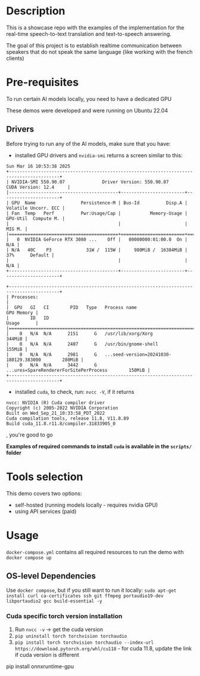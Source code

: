 # Description
This is a showcase repo with the examples of the implementation for the real-time speech-to-text translation and text-to-speech answering.

The goal of this project is to establish realtime communication between speakers that do not speak the same language (like working with the french clients)

# Pre-requisites
To run certain AI models locally, you need to have a dedicated GPU

These demos were developed and were running on Ubuntu 22.04

## Drivers
Before trying to run any of the AI models, make sure that you have: 
- installed GPU drivers and `nvidia-smi` returns a screen similar to this:
```
Sun Mar 16 10:53:38 2025       
+-----------------------------------------------------------------------------------------+
| NVIDIA-SMI 550.90.07              Driver Version: 550.90.07      CUDA Version: 12.4     |
|-----------------------------------------+------------------------+----------------------+
| GPU  Name                 Persistence-M | Bus-Id          Disp.A | Volatile Uncorr. ECC |
| Fan  Temp   Perf          Pwr:Usage/Cap |           Memory-Usage | GPU-Util  Compute M. |
|                                         |                        |               MIG M. |
|=========================================+========================+======================|
|   0  NVIDIA GeForce RTX 3080 ...    Off |   00000000:01:00.0  On |                  N/A |
| N/A   40C    P3             31W /  115W |     980MiB /  16384MiB |     37%      Default |
|                                         |                        |                  N/A |
+-----------------------------------------+------------------------+----------------------+
                                                                                         
+-----------------------------------------------------------------------------------------+
| Processes:                                                                              |
|  GPU   GI   CI        PID   Type   Process name                              GPU Memory |
|        ID   ID                                                               Usage      |
|=========================================================================================|
|    0   N/A  N/A      2151      G   /usr/lib/xorg/Xorg                            344MiB |
|    0   N/A  N/A      2407      G   /usr/bin/gnome-shell                          155MiB |
|    0   N/A  N/A      2981      G   ...seed-version=20241030-180129.383000        280MiB |
|    0   N/A  N/A      3442      G   ...ures=SpareRendererForSitePerProcess        150MiB |
+-----------------------------------------------------------------------------------------+
```
- installed `cuda`, to check, run: `nvcc -V`, if it returns 
```
nvcc: NVIDIA (R) Cuda compiler driver
Copyright (c) 2005-2022 NVIDIA Corporation
Built on Wed_Sep_21_10:33:58_PDT_2022
Cuda compilation tools, release 11.8, V11.8.89
Build cuda_11.8.r11.8/compiler.31833905_0
```
, you're good to go

**Examples of required commands to install `cuda` is available in the `scripts/` folder**

# Tools selection
This demo covers two options:
- self-hosted (running models locally - requires nvidia GPU)
- using API services (paid)

# Usage
`docker-compose.yml` contains all required resources to run the demo with `docker compose up` 

## OS-level Dependencies
Use `docker compose`, but if you still want to run it locally: `sudo apt-get install curl ca-certificates ssh git ffmpeg portaudio19-dev libportaudio2 gcc build-essential -y`

### Cuda specific torch version installation
1. Run `nvcc -v` -> get the cuda version
1. `pip uninstall torch torchvision torchaudio`
1. `pip install torch torchvision torchaudio --index-url https://download.pytorch.org/whl/cu118` - for cuda 11.8, update the link if cuda version is different

pip install onnxruntime-gpu